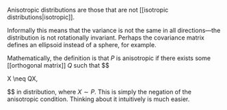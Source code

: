 Anisotropic distributions are those that are not [[isotropic distributions|isotropic]]. 

Informally this means that the variance is not the same in all directions—the distribution is not rotationally invariant. Perhaps the covariance matrix defines an ellipsoid instead of a sphere, for example. 

Mathematically, the definition is that $P$ is anisotropic if there exists some [[orthogonal matrix]] $Q$ such that 
$$

X \neq QX,

$$
in distribution, where $X\sim P$.  This is simply the negation of the anisotropic condition. Thinking about it intuitively is much easier. 